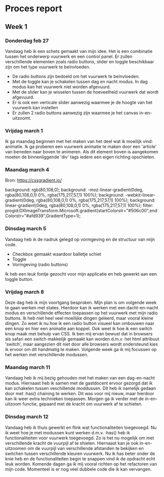# Proces report
## Week 1
### Donderdag feb 27
Vandaag heb ik een schets gemaakt van mijn idee. Het is een combinatie tussen het onderwerp vuurwerk en een control panel. 
Er zullen verschillende elementen zoals radio buttons, slider en toggle beschikbaar zijn om het type vuurwerk te beïnvloeden.

- De radio buttons zijn bedoeld om het vuurwerk te beïnvloeden.
- Met de toggle kan je schakelen tussen dag en nacht modus. In dag modus kan het vuurwerk niet worden afgevuurd.
- Met de slider kan je wisselen tussen de hoeveelheid vuurwerk dat wordt afgevuurd.
- Er is ook een verticale slider aanwezig waarmee je de hoogte van het vuurwerk kan instellen
- Er zullen 2 radio buttons aanwezig zijn waarmee je het canvas in-en-uitzoomt.


### Vrijdag march 1
Ik ga maandag beginnen met het maken van het deel wat ik moeilijk vind: animatie. Ik ga proberen een vuurwerk animatie te maken door een 'article' van beneden naar boven te animeren. Als dit element boven is aangekomen moeten de binnenliggende 'div' tags iedere een eigen richting opschieten.

### Maandag march 4

Bron: https://cssgradient.io/

background: rgb(80,108,0);
background: -moz-linear-gradient(0deg, rgba(80,108,0,1) 0%, rgba(175,217,57,1) 100%);
background: -webkit-linear-gradient(0deg, rgba(80,108,0,1) 0%, rgba(175,217,57,1) 100%);
background: linear-gradient(0deg, rgba(80,108,0,1) 0%, rgba(175,217,57,1) 100%);
filter: progid:DXImageTransform.Microsoft.gradient(startColorstr="#506c00",endColorstr="#afd939",GradientType=1);


### Dinsdag march 5
Vandaag heb ik de nadruk gelegd op vormgeving en de structuur van mijn code. 

- Checkbox gemaakt waardoor balletje schiet
- Toggle
- Vormgeving (radio buttons)

Ik heb een leuk fontje gezocht voor mijn applicatie en heb gewerkt aan een toggle button.


### Vrijdag march 8
Deze dag heb ik mijn voortgang besproken. Mijn plan is om volgende week te gaan werken met states. Hierdoor kan ik werken met een dacht-en-nacht modus en verschillende effecten toepassen op het vuurwerk met mijn radio buttons. Ik heb niet heel veel moeilijke dingen geleerd, maar vooral kleine dingen. Zo weet ik nu hoe ik een radio button visueel kan ombouwen naar een knop en hier een animatie aan koppel. Ook weet ik hoe ik een switch knop maak met behulp van CSS. Ik ben mij ervan bewust dat in browsers als safari een switch makkelijk gemaakt kan worden d.m.v. het html attribuut 'switch', maar aangezien dit niet door alle browsers wordt ondersteund kies ik ervoor om dit handmatig te maken. Volgende week ga ik mij focussen op het werken met verschillende modussen.

### Maandag march 11
Vandaag heb ik mij bezig gehouden met het maken van een dag-en-nacht modus. Hiernaast heb ik samen met de gastdocent ervoor gezorgd dat ik kan schakelen tussen veschillende moddussen. Dit heb ik namelijk gedaan door met :has() chaining te werken. Dit was voor mij nieuw, maar hierdoor kan ik weer extra technieken toepassen. Morgen ga ik verder met de in-en-uitzoom functie, gepaard met de kracht om vuurwerk af te schieten.


### Dinsdag march 12
Vandaag heb ik thuis gewerkt en flink wat functionaliteiten toegevoegd. Nu ik weet hoe je met modussen kunt werken d.m.v. :has() heb ik functionaliteiten voor vuurwerk toegevoegd. Zo is het nu mogelijk om met verschillende kracht de vuurpijl af te shieten. Hiernaast kan je ook in-en-uitzoomen om de vuurpijl van verschillende afstanden te bekijken en switchen tussen verschillende kleuren vuurwerk. Nu ik has beter onder de knie heb en de functionaliteiten begin te snappen vind ik de opdracht echt leuk worden. Komende dagen ga ik mij vooral richten op het refactoren van mijn code. Momenteel is er nog veel dubbele code die ik kan vervangen.

